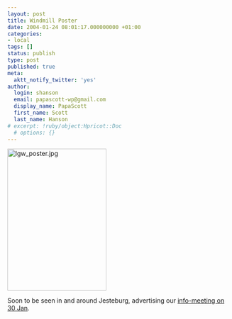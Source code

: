 ```yaml
---
layout: post
title: Windmill Poster
date: 2004-01-24 08:01:17.000000000 +01:00
categories:
- local
tags: []
status: publish
type: post
published: true
meta:
  aktt_notify_twitter: 'yes'
author:
  login: shanson
  email: papascott-wp@gmail.com
  display_name: PapaScott
  first_name: Scott
  last_name: Hanson
# excerpt: !ruby/object:Hpricot::Doc
  # options: {}
---
```

<p><img alt="lgw_poster.jpg" src="http://www.papascott.de/wordpress/wp-content/uploads/2004/01/lgw_poster.jpg" width="223" height="320" border="0" /></p>
<p>Soon to be seen in and around Jesteburg, advertising our <a title="Lüllauer Gegen-Wind" href="http://www.luellauergegenwind.de/termine.php">info-meeting on 30 Jan</a>.</p>
